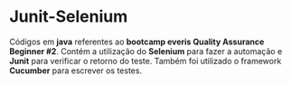 # Junit-Selenium
Códigos em **java** referentes ao **bootcamp everis Quality Assurance Beginner #2**. Contém a utilização do **Selenium** para fazer a automação e **Junit** para verificar o retorno do teste. Também foi utilizado o framework **Cucumber** para escrever os testes.
